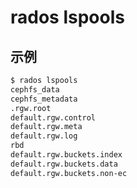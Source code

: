 # rados lspools

## 示例

```sh
$ rados lspools
cephfs_data
cephfs_metadata
.rgw.root
default.rgw.control
default.rgw.meta
default.rgw.log
rbd
default.rgw.buckets.index
default.rgw.buckets.data
default.rgw.buckets.non-ec
```
